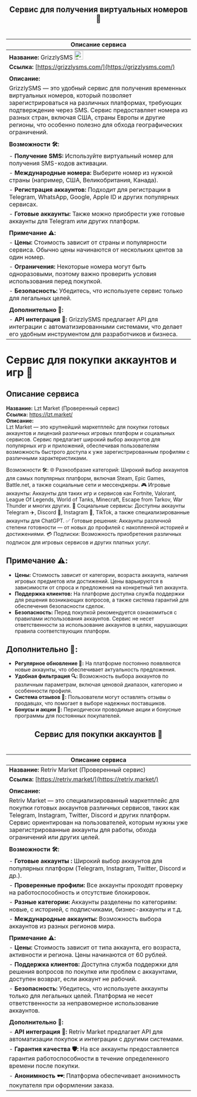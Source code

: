 ## <div align="center">Сервис для получения виртуальных номеров 📱</div> <br>
| **Описание сервиса**                                                                 |
|--------------------------------------------------------------------------------------|
| **Название:** GrizzlySMS <img src="https://grizzlysms.com/favicon.ico" alt="Favicon" height="24" width="24">                                                           |
| **Ссылка:** [https://grizzlysms.com/](https://grizzlysms.com/)                     |
|                                                                                      |
| **Описание:**                                                                       |
| GrizzlySMS — это удобный сервис для получения временных виртуальных номеров, который позволяет зарегистрироваться на различных платформах, требующих подтверждение через SMS. Сервис предоставляет номера из разных стран, включая США, страны Европы и другие регионы, что особенно полезно для обхода географических ограничений. |
|                                                                                      |
| **Возможности 🛠️:**                                                                 |
| - **Получение SMS:** Используйте виртуальный номер для получения SMS-кодов активации. |
| - **Международные номера:** Выберите номер из нужной страны (например, США, Великобритания, Канада). |
| - **Регистрация аккаунтов:** Подходит для регистрации в Telegram, WhatsApp, Google, Apple ID и других популярных сервисах. |
| - **Готовые аккаунты:** Также можно приобрести уже готовые аккаунты для Telegram или других платформ. |
|                                                                                      |
| **Примечание ⚠️:**                                                                  |
| - **Цены:** Стоимость зависит от страны и популярности сервиса. Обычно цены начинаются от нескольких центов за один номер. |
| - **Ограничения:** Некоторые номера могут быть одноразовыми, поэтому важно проверить условия использования перед покупкой. |
| - **Безопасность:** Убедитесь, что используете сервис только для легальных целей. |
|                                                                                      |
| **Дополнительно 🧩:**                                                               |
| - **API интеграция 🤖:** GrizzlySMS предлагает API для интеграции с автоматизированными системами, что делает его удобным инструментом для разработчиков и бизнеса. |

# Сервис для покупки аккаунтов и игр 🛒

## Описание сервиса
**Название:** Lzt Market (Проверенный сервис)  
**Ссылка:** https://lzt.market/  
**Описание:**  
Lzt Market — это крупнейший маркетплейс для покупки готовых аккаунтов и лицензий различных игровых платформ и социальных сервисов. Сервис предлагает широкий выбор аккаунтов для популярных игр и приложений, обеспечивая пользователям возможность быстрого доступа к уже зарегистрированным профилям с различными характеристиками.

Возможности 🛠️:
🌐 Разнообразие категорий: Широкий выбор аккаунтов для самых популярных платформ, включая Steam, Epic Games, Battle.net, а также социальные сети и мессенджеры.
🎮 Игровые аккаунты: Аккаунты для таких игр и сервисов как Fortnite, Valorant, League Of Legends, World of Tanks, Minecraft, Escape from Tarkov, War Thunder и многих других.
📱 Социальные сервисы: Доступны аккаунты Telegram ✈️, Discord 💬, Instagram 📸, TikTok, а также специализированные аккаунты для ChatGPT.
✅ Готовые решения: Аккаунты различной степени готовности — от новых до профилей с накопленной историей и достижениями.
💳 Подписки: Возможность приобретения различных подписок для игровых сервисов и других платных услуг.

## Примечание ⚠️:
- **Цены:** Стоимость зависит от категории, возраста аккаунта, наличия игровых предметов или достижений. Цены варьируются в зависимости от спроса и предложения на конкретный тип аккаунта.
- **Поддержка клиентов:** На платформе доступна служба поддержки для решения возникающих вопросов, а также система гарантий для обеспечения безопасности сделок.
- **Безопасность:** Перед покупкой рекомендуется ознакомиться с правилами использования аккаунтов. Сервис не несет ответственности за использование аккаунтов в целях, нарушающих правила соответствующих платформ.

## Дополнительно 🧩:
- **Регулярное обновление 🔄:** На платформе постоянно появляются новые аккаунты, что обеспечивает актуальность предложения.
- **Удобная фильтрация 🔍:** Возможность выбора аккаунтов по различным параметрам, включая ценовой диапазон, категорию и особенности профиля.
- **Система отзывов 📝:** Пользователи могут оставлять отзывы о продавцах, что помогает в выборе надежных поставщиков.
- **Бонусы и акции 🎁:** Периодически проводимые акции и бонусные программы для постоянных покупателей.

## <div align="center">Сервис для покупки аккаунтов 🛒</div> <br>
| **Описание сервиса**                                                                 |
|--------------------------------------------------------------------------------------|
| **Название:** Retriv Market    (Проверенный сервис)                                  |
| **Ссылка:** [https://retriv.market/](https://retriv.market/)                         |
|                                                                                      |
| **Описание:**                                                                       |
| Retriv Market — это специализированный маркетплейс для покупки готовых аккаунтов различных сервисов, таких как Telegram, Instagram, Twitter, Discord и других платформ. Сервис ориентирован на пользователей, которым нужны уже зарегистрированные аккаунты для работы, обхода ограничений или других целей. |
|                                                                                      |
| **Возможности 🛠️:**                                                                 |
| - **Готовые аккаунты :** Широкий выбор аккаунтов для популярных платформ (Telegram, Instagram, Twitter, Discord и др.). |
| - **Проверенные профили:** Все аккаунты проходят проверку на работоспособность и отсутствие блокировок. |
| - **Разные категории:** Аккаунты разделены по категориям: новые, с историей, с подписчиками, бизнес-аккаунты и т.д. |
| - **Международные аккаунты:** Возможность выбора аккаунтов из разных регионов мира. |
|                                                                                      |
| **Примечание ⚠️:**                                                                  |
| - **Цены:** Стоимость зависит от типа аккаунта, его возраста, активности и региона. Цены начинаются от 60 рублей. |
| - **Поддержка клиентов:** Доступна служба поддержки для решения вопросов по покупке или проблем с аккаунтами, доступен возврат, если аккаунт не рабочий. |
| - **Безопасность:** Убедитесь, что используете аккаунты только для легальных целей. Платформа не несет ответственности за неправомерное использование аккаунтов. |
|                                                                                      |
| **Дополнительно 🧩:**                                                               |
| - **API интеграция 🤖:** Retriv Market предлагает API для автоматизации покупок и интеграции с другими системами. |
| - **Гарантия качества 🛡️:** На все аккаунты предоставляется гарантия работоспособности в течение определенного времени после покупки. |
| - **Анонимность 🕶️:** Платформа обеспечивает анонимность покупателя при оформлении заказа. |
